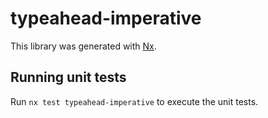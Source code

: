 # typeahead-imperative

This library was generated with [Nx](https://nx.dev).

## Running unit tests

Run `nx test typeahead-imperative` to execute the unit tests.
